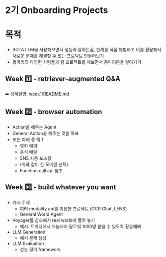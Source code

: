# 2기 Onboarding Projects

# 목적
- SOTA LLM을 사용해보면서 성능과 잘하는점, 한계를 직접 체험하고 이를 활용해서 새로운 문제를 해결할 수 있는 프로덕트 만들어보기
- 동아리의 다양한 사람들과 팀 프로젝트를 해보면서 동아리분들 알아가기

## Week 1️⃣ - retriever-augmented Q&A 

➡️ 상세설명: [week1/README.md](https://github.com/AttentionX/season-2-onboarding-projects/blob/main/week1/README.md)

    
## Week 2️⃣ - browser automation
- Action을 해주는 Agent
- General Action을 해주는 것을 목표
- 또는 아래 중 택 1
  - 영화 예약
  - 음식 배달
  - SNS 자동 포스팅 
  - (위와 같이 한 도메인 선택)
  - Function call api 참조

     

## Week 3️⃣ - build whatever you want
- 예시 주제
  - 여러 modality api를 이용한 프로젝트 (OCR Chat, LENS)
  - General World Agent
- Voyager를 참조해서 real world에 풀어 놓기
  - 예시. 트위터에서 오늘까지 팔로워 1000명 받을 수 있도록 활동해봐
- LLM Generation
  - 예시 문제 생성
- LLM Evaluation
  - 성능 평가 framework


